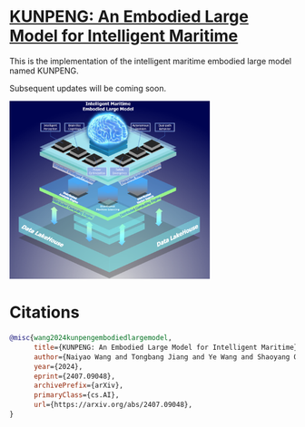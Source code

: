 # [KUNPENG: An Embodied Large Model for Intelligent Maritime](https://arxiv.org/abs/2407.09048)
This is the implementation of the intelligent maritime embodied large model named KUNPENG.

Subsequent updates will be coming soon.

<img src="./kunpeng.png" width=70% height=70%>

# Citations
```bibtex
@misc{wang2024kunpengembodiedlargemodel,
      title={KUNPENG: An Embodied Large Model for Intelligent Maritime}, 
      author={Naiyao Wang and Tongbang Jiang and Ye Wang and Shaoyang Qiu and Bo Zhang and Xinqiang Xie and Munan Li and Chunliu Wang and Yiyang Wang and Hongxiang Ren and Ruili Wang and Hongjun Shan and Hongbo Liu},
      year={2024},
      eprint={2407.09048},
      archivePrefix={arXiv},
      primaryClass={cs.AI},
      url={https://arxiv.org/abs/2407.09048}, 
}
```
